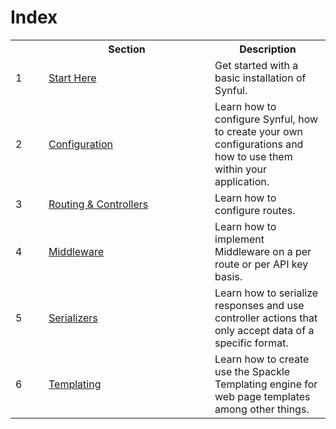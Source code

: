 # Index

<table>
    <tr>
        <th width="37">
        </th>
        <th width="250">
            Section
        </th>
        <th>
            Description
        </th>
    </tr>
    <tr>
        <td>1</td>
        <td><a href="./Getting%20Started.md">Start Here</a></td>
        <td>Get started with a basic installation of Synful.</td>
    </tr>
    <tr>
        <td>2</td>
        <td><a href="./Configuration.md">Configuration</a></td>
        <td>Learn how to configure Synful, how to create your own configurations and how to use them within your application.</td>
    </tr>
    <tr>
        <td>3</td>
        <td><a href="./Routing%20%26%20Controllers.md">Routing & Controllers</a></td>
        <td>Learn how to configure routes.</td>
    </tr>
    <tr>
        <td>4</td>
        <td><a href="./Middleware.md">Middleware</a></td>
        <td>Learn how to implement Middleware on a per route or per API key basis.</td>
    </tr>
    <tr>
        <td>5</td>
        <td><a href="./Serializers.md">Serializers</a></td>
        <td>Learn how to serialize responses and use controller actions that only accept data of a specific format.</td>
    </tr>
    <tr>
        <td>6</td>
        <td><a href="./Templating.md">Templating</a></td>
        <td>Learn how to create use the Spackle Templating engine for web page templates among other things.</td>
    </tr>
</table>